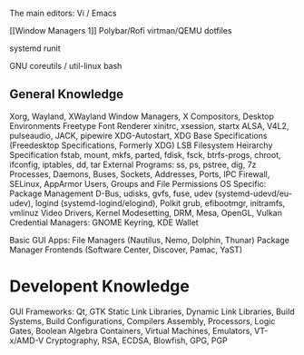 The main editors: Vi / Emacs

[[Window Managers 1]]
Polybar/Rofi
virtman/QEMU
dotfiles

systemd
runit

GNU coreutils / util-linux
bash

## General Knowledge
Xorg, Wayland, XWayland
Window Managers, X Compositors, Desktop Environments
Freetype Font Renderer
xinitrc, xsession, startx
ALSA, V4L2, pulseaudio, JACK, pipewire
XDG-Autostart, XDG Base Specifications (Freedesktop Specifications, Formerly XDG)
LSB Filesystem Heirarchy Specification
fstab, mount, mkfs, parted, fdisk, fsck, btrfs-progs, chroot, ifconfig, iptables, dd, tar
External Programs: ss, ps, pstree, dig, 7z
Processes, Daemons, Buses, Sockets, Addresses, Ports, IPC
Firewall, SELinux, AppArmor
Users, Groups and File Permissions
OS Specific: Package Management
D-Bus, udisks, gvfs, fuse, udev (systemd-udevd/eu-udev), logind (systemd-logind/elogind), Polkit
grub, efibootmgr, initramfs, vmlinuz
Video Drivers, Kernel Modesetting, DRM, Mesa, OpenGL, Vulkan
Credential Managers: GNOME Keyring, KDE Wallet

Basic GUI Apps:
File Managers (Nautilus, Nemo, Dolphin, Thunar)
Package Manager Frontends (Software Center, Discover, Pamac, YaST)

# Developent Knowledge
GUI Frameworks: Qt, GTK
Static Link Libraries, Dynamic Link Libraries, Build Systems, Build Configurations, Compilers
Assembly, Processors, Logic Gates, Boolean Algebra
Containers, Virtual Machines, Emulators, VT-x/AMD-V
Cryptography, RSA, ECDSA, Blowfish, GPG, PGP